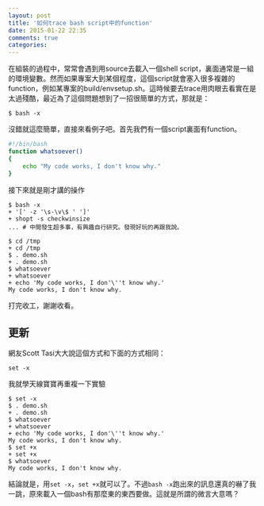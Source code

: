 ```yaml
---
layout: post
title: '如何trace bash script中的function'
date: 2015-01-22 22:35
comments: true
categories: 
---
```

在組裝的過程中，常常會遇到用source去載入一個shell script，裏面通常是一組的環境變數。然而如果專案大到某個程度，這個script就會塞入很多複雜的function，例如某專案的build/envsetup.sh。這時候要去trace用肉眼去看實在是太過殘酷，最近為了這個問題想到了一招很簡單的方式，那就是：

```
$ bash -x
```

沒錯就這麼簡單，直接來看例子吧。首先我們有一個script裏面有function。

```bash demo.sh
#!/bin/bash
function whatsoever()
{
    echo "My code works, I don't know why."
}
```

接下來就是剛才講的操作

```
$ bash -x
+ '[' -z '\s-\v\$ ' ']'
+ shopt -s checkwinsize
... # 中間發生超多事，有興趣自行研究。發現好玩的再跟我說。

$ cd /tmp
+ cd /tmp
$ . demo.sh
+ . demo.sh
$ whatsoever 
+ whatsoever
+ echo 'My code works, I don'\''t know why.'
My code works, I don't know why.
```

打完收工，謝謝收看。

## 更新

網友Scott Tasi大大說這個方式和下面的方式相同：
```
set -x
```
我就學天線寶寶再重複一下實驗

```
$ set -x
$ . demo.sh
+ . demo.sh
$ whatsoever 
+ whatsoever
+ echo 'My code works, I don'\''t know why.'
My code works, I don't know why.
$ set +x
+ set +x
$ whatsoever 
My code works, I don't know why.
```
結論就是，用`set -x`，`set +x`就可以了。不過`bash -x`跑出來的訊息還真的嚇了我一跳，原來載入一個bash有那麼東的東西要做。這就是所謂的微言大意嗎？
